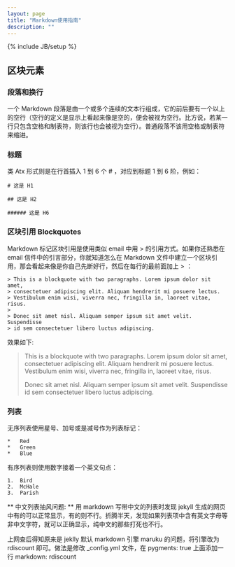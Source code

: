 ```yaml
---
layout: page
title: "Markdown使用指南"
description: ""
---
```

{% include JB/setup %}


## 区块元素

### 段落和换行

一个 Markdown 段落是由一个或多个连续的文本行组成，它的前后要有一个以上的空行（空行的定义是显示上看起来像是空的，便会被视为空行。比方说，若某一行只包含空格和制表符，则该行也会被视为空行）。普通段落不该用空格或制表符来缩进。


### 标题

类 Atx 形式则是在行首插入 1 到 6 个 # ，对应到标题 1 到 6 阶，例如：

	# 这是 H1

	## 这是 H2

	###### 这是 H6

### 区块引用 Blockquotes

Markdown 标记区块引用是使用类似 email 中用 > 的引用方式。如果你还熟悉在 email 信件中的引言部分，你就知道怎么在 Markdown 文件中建立一个区块引用，那会看起来像是你自己先断好行，然后在每行的最前面加上 > ：

	> This is a blockquote with two paragraphs. Lorem ipsum dolor sit amet,
	> consectetuer adipiscing elit. Aliquam hendrerit mi posuere lectus.
	> Vestibulum enim wisi, viverra nec, fringilla in, laoreet vitae, risus.
	> 
	> Donec sit amet nisl. Aliquam semper ipsum sit amet velit. Suspendisse
	> id sem consectetuer libero luctus adipiscing.

效果如下:

> This is a blockquote with two paragraphs. Lorem ipsum dolor sit amet,
> consectetuer adipiscing elit. Aliquam hendrerit mi posuere lectus.
> Vestibulum enim wisi, viverra nec, fringilla in, laoreet vitae, risus.
> 
> Donec sit amet nisl. Aliquam semper ipsum sit amet velit. Suspendisse
> id sem consectetuer libero luctus adipiscing.

### 列表

无序列表使用星号、加号或是减号作为列表标记：

	*   Red
	*   Green
	*   Blue

有序列表则使用数字接着一个英文句点：

	1.  Bird
	2.  McHale
	3.  Parish

** 中文列表抽风问题: ** 用 markdown 写带中文的列表时发现 jekyll 生成的网页中有的可以正常显示，有的则不行。折腾半天，发现如果列表项中含有英文字母等非中文字符，就可以正确显示，纯中文的那些打死也不行。

上网查后得知原来是 jeklly 默认 markdown 引擎 maruku 的问题，将引擎改为 rdiscount 即可。做法是修改 _config.yml 文件，在 pygments: true 上面添加一行 markdown: rdiscount
